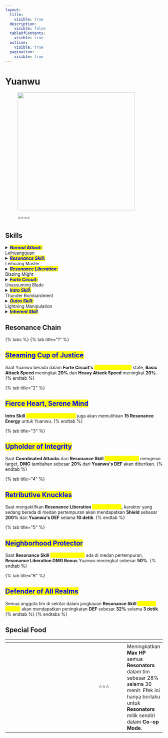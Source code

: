 ```yaml
---
layout:
  title:
    visible: true
  description:
    visible: false
  tableOfContents:
    visible: true
  outline:
    visible: true
  pagination:
    visible: true
---
```


# Yuanwu

<figure><img src="https://wuthering.wiki/img/rolecard_1303.png" alt="" width="375"><figcaption><p><span data-gb-custom-inline data-tag="emoji" data-code="2b50">⭐</span><span data-gb-custom-inline data-tag="emoji" data-code="2b50">⭐</span><span data-gb-custom-inline data-tag="emoji" data-code="2b50">⭐</span><span data-gb-custom-inline data-tag="emoji" data-code="2b50">⭐</span></p></figcaption></figure>

## Skills

<details>

<summary><em><mark style="color:blue;"><strong>Normal Attack:</strong></mark></em><br>Leihuangquan</summary>

<mark style="color:blue;">**Basic Attack**</mark>\
Yuanwu melakukan hingga 5 serangan berturut-turut, memberikan <img src="https://wuthering.wiki/img/element_3.png" alt="" data-size="line"> **Electro DMG**.

<mark style="color:blue;">**Heavy Attack**</mark> \
Yuanwu mengonsumsi **STA** untuk menyerang target, memberikan <img src="https://wuthering.wiki/img/element_3.png" alt="" data-size="line"> **Electro DMG**.\
\
<mark style="color:blue;">**Mid-air Attack**</mark>\
Yuanwu mengonsumsi **STA** untuk melancarkan **Mid-air Plunging Attack**, memberikan <img src="https://wuthering.wiki/img/element_3.png" alt="" data-size="line"> **Electro DMG**.\
\
<mark style="color:blue;">**Dodge Counter**</mark>\
Gunakan **Basic Attack** setelah berhasil melakukan **Dodge** untuk menyerang target, memberikan <img src="https://wuthering.wiki/img/element_3.png" alt="" data-size="line"> **Electro DMG**.

</details>

<details>

<summary><em><mark style="color:blue;"><strong>Resonance Skill:</strong></mark></em><br>Leihuang Master</summary>

<mark style="color:blue;">**Thunder Wedge**</mark>\
Yuanwu memanggil <mark style="color:yellow;">**Thunder Wedge**</mark>, memberikan <img src="https://wuthering.wiki/img/element_3.png" alt="" data-size="line"> **Electro DMG** , dan menciptakan <mark style="color:yellow;">**Thunder Field**</mark> di sekitarnya. <mark style="color:yellow;">**Thunder Wedge**</mark> bertahan selama **12 detik**.\
**Forte Circuit&#x20;**<mark style="color:yellow;">**Rumbling Spark**</mark> dan **Resonance Liberation&#x20;**<mark style="color:yellow;">**Blazing Might**</mark> akan langsung meledakkan <mark style="color:yellow;">**Thunder Wedge**</mark> di medan pertempuran, memberikan <img src="https://wuthering.wiki/img/element_3.png" alt="" data-size="line"> **Electro DMG** yang dihitung sebagai **Resonance Skill DMG**.

<mark style="color:blue;">**Thunder Field**</mark>\
Saat berada di dalam <mark style="color:yellow;">**Thunder Field**</mark>, karakter aktif mendapatkan efek berikut:

* **Coordinated Attack** dari <mark style="color:yellow;">**Thunder Wedge**</mark> akan aktif ketika serangan mengenai target, memberikan <img src="https://wuthering.wiki/img/element_3.png" alt="" data-size="line"> **Electro DMG** (dapat dipicu setiap **1.2 detik**).
* Efek ini bertahan selama **1.5 detik**.

</details>

<details>

<summary><em><mark style="color:blue;"><strong>Resonance Liberation:</strong></mark></em><br>Blazing Might</summary>

Membangkitkan kekuatan petir dan memberikan status **Forte Circuit&#x20;**<mark style="color:yellow;">**Lightning Infused**</mark> kepada semua anggota tim di sekitar selama **10 detik**, lalu melancarkan serangan kuat yang memberikan <img src="https://wuthering.wiki/img/element_3.png" alt="" data-size="line"> **Electro DMG**.

</details>

<details>

<summary><em><mark style="color:blue;"><strong>Forte Circuit:</strong></mark></em><br>Unassuming Blade</summary>

<mark style="color:blue;">**Rumbling Spark**</mark>\
Saat <mark style="color:yellow;">**Readiness**</mark> penuh, tahan **Resonance Skill** untuk mengonsumsi seluruh <mark style="color:yellow;">**Readiness**</mark> dan mengaktifkan <mark style="color:yellow;">**Rumbling Spark**</mark>, memberikan <img src="https://wuthering.wiki/img/element_3.png" alt="" data-size="line"> **Electro DMG** serta memasuki <mark style="color:yellow;">**Lightning Infused**</mark> state.

<mark style="color:blue;">**Thunder Uprising**</mark>\
Saat **Readiness** penuh, **Resonance Skill&#x20;**<mark style="color:yellow;">**Thunder Wedge**</mark> akan digantikan dengan<mark style="color:yellow;">**Thunder Uprising**</mark>, memberikan <img src="https://wuthering.wiki/img/element_3.png" alt="" data-size="line"> **Electro DMG**.

<mark style="color:blue;">**Lightning Infused**</mark>\
Karakter dalam <mark style="color:yellow;">**Lightning Infused**</mark> state mendapatkan peningkatan besar dalam ketahanan terhadap gangguan serangan.\
Saat Yuanwu berada dalam mode ini:

* **Basic Attack**: Menyerang target dalam area yang lebih luas dan mengurangi **Vibration Strength** musuh dengan efisiensi lebih tinggi.
* **Heavy Attack**: Kecepatan serangan meningkat dan mengurangi **Vibration Strength** musuh dengan efisiensi lebih tinggi.
* **Dodge Counter**: Kecepatan serangan meningkat dan mengurangi **Vibration Strength** musuh dengan efisiensi lebih tinggi.
* Gunakan **Basic Attack** dalam waktu **3 detik** setelah **Heavy Attack** atau **Counterattack** yang sukses untuk mengaktifkan _<mark style="color:yellow;">**Thunderweaver**</mark>_, memberikan <img src="https://wuthering.wiki/img/element_3.png" alt="" data-size="line"> **Electro DMG** yang dihitung sebagai **Basic Attack DMG**.
* Tidak memulihkan <mark style="color:yellow;">**Readiness**</mark>.

<mark style="color:blue;">**Readiness**</mark>\
Yuanwu dapat menyimpan hingga **100&#x20;**<mark style="color:yellow;">**Readiness**</mark>.\
Saat <mark style="color:yellow;">**Thunder Wedge**</mark> ada di medan pertempuran, Yuanwu mendapatkan 6 <mark style="color:yellow;">**Readiness**</mark> setiap detik, bahkan ketika bukan karakter aktif.\
Saat <mark style="color:yellow;">**Thunder Wedge**</mark> mengenai target dengan **Coordinated Attack**, Yuanwu mendapatkan tambahan **5&#x20;**<mark style="color:yellow;">**Readiness**</mark>.

</details>

<details>

<summary><em><mark style="color:blue;"><strong>Intro Skill:</strong></mark></em><br>Thunder Bombardment</summary>

Menyerang target, memberikan <img src="https://wuthering.wiki/img/element_3.png" alt="" data-size="line"> **Electro DMG**.

</details>

<details>

<summary><em><mark style="color:blue;"><strong>Outro Skill:</strong></mark></em><br>Lightning Manipulation</summary>

Yuanwu melepaskan petir di area sekitar target, secara signifikan mengurangi **Vibration Strength** musuh saat terkena serangan.

</details>

<details>

<summary><em><mark style="color:blue;"><strong>Inherent Skill</strong></mark></em></summary>

<mark style="color:blue;">**Thunderous Determination**</mark>\
**DMG multiplier** dari **Resonance Skill&#x20;**<mark style="color:yellow;">**Thunder Uprising**</mark> meningkat sebesar **40%**, serta meningkatkan efektivitas pengurangan **Vibration Strength** musuh.

<mark style="color:blue;">**Reserved Confidence**</mark>\
Jangkauan <mark style="color:yellow;">**Thunder Field**</mark> dan **Thunder Uprising** meningkat secara signifikan.\
Saat keluar dari medan pertempuran tanpa <mark style="color:yellow;">**Readiness**</mark>  penuh, Yuanwu secara otomatis akan meninggalkan **1&#x20;**<mark style="color:yellow;">**Thunder Wedge**</mark>.\


</details>

## Resonance Chain

{% tabs %}
{% tab title="1" %}
## <mark style="color:blue;">Steaming Cup of Justice</mark>

Saat Yuanwu berada dalam **Forte Circuit's&#x20;**<mark style="color:yellow;">**Lightning Infused**</mark> state, **Basic Attack Speed** meningkat **20%** dan **Heavy Attack Speed** meningkat **20%**.
{% endtab %}

{% tab title="2" %}
## <mark style="color:blue;">Fierce Heart, Serene Mind</mark>

**Intro Skill&#x20;**<mark style="color:yellow;">**Thunder Bombardment**</mark> juga akan memulihkan **15 Resonance Energy** untuk Yuanwu.
{% endtab %}

{% tab title="3" %}
## <mark style="color:blue;">Upholder of Integrity</mark>

Saat **Coordinated Attacks** dari **Resonance Skill&#x20;**<mark style="color:yellow;">**Thunder Wedge**</mark> mengenai target, **DMG** tambahan sebesar **20%** dari **Yuanwu's DEF** akan diberikan.
{% endtab %}

{% tab title="4" %}
## <mark style="color:blue;">Retributive Knuckles</mark>

Saat mengaktifkan **Resonance Liberation&#x20;**<mark style="color:yellow;">**Blazing Might**</mark>, karakter yang sedang berada di medan pertempuran akan mendapatkan **Shield** sebesar **200%** dari **Yuanwu's DEF** selama **10 detik**.
{% endtab %}

{% tab title="5" %}
## <mark style="color:blue;">Neighborhood Protector</mark>

Saat **Resonance Skill&#x20;**<mark style="color:yellow;">**Thunder Wedge**</mark> ada di medan pertempuran, **Resonance Liberation DMG Bonus** Yuanwu meningkat sebesar **50%**.
{% endtab %}

{% tab title="6" %}
## <mark style="color:blue;">Defender of All Realms</mark>

Semua anggota tim di sekitar dalam jangkauan **Resonance Skill&#x20;**<mark style="color:yellow;">**Thunder Wedge**</mark> akan mendapatkan peningkatan **DEF** sebesar **32%** selama **3 detik**.
{% endtab %}
{% endtabs %}

## Special Food

<table data-header-hidden><thead><tr><th width="267"></th><th width="127" align="center"></th><th></th></tr></thead><tbody><tr><td><img src="https://wuthering.wiki/img/item_80001008.png" alt=""></td><td align="center"><span data-gb-custom-inline data-tag="emoji" data-code="2b50">⭐</span><span data-gb-custom-inline data-tag="emoji" data-code="2b50">⭐</span><span data-gb-custom-inline data-tag="emoji" data-code="2b50">⭐</span></td><td>Meningkatkan <strong>Max HP</strong> semua <strong>Resonators</strong> dalam tim sebesar 28% selama 30 menit. Efek ini hanya berlaku untuk <strong>Resonators</strong> milik sendiri dalam <strong>Co-op Mode</strong>.</td></tr></tbody></table>

